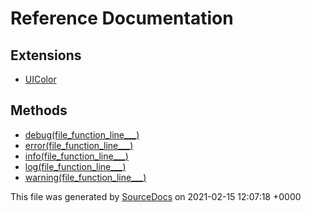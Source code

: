 # Reference Documentation

## Extensions

-   [UIColor](extensions/UIColor.md)

## Methods

-   [debug(file_function_line___)](methods/debug(file_function_line___).md)
-   [error(file_function_line___)](methods/error(file_function_line___).md)
-   [info(file_function_line___)](methods/info(file_function_line___).md)
-   [log(file_function_line___)](methods/log(file_function_line___).md)
-   [warning(file_function_line___)](methods/warning(file_function_line___).md)

This file was generated by [SourceDocs](https://github.com/eneko/SourceDocs) on 2021-02-15 12:07:18 +0000